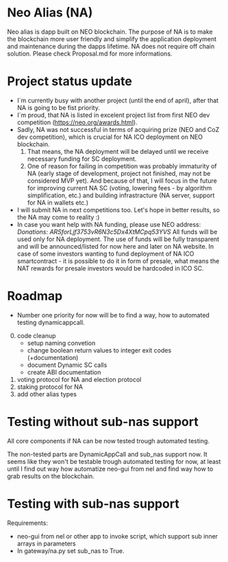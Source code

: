 # Neo Alias (NA)
Neo alias is dapp built on NEO blockchain. The purpose of NA is to make the blockchain more user friendly and simplify the application deployment and maintenance during the dapps lifetime. NA does not require off chain solution. Please check Proposal.md for more informations.

# Project status update
-   I´m currently busy with another project (until the end of april), after that NA is going to be fist priority.
-   I´m proud, that NA is listed in excelent project list from first NEO dev competition (https://neo.org/awards.html).
-   Sadly, NA was not successful in terms of acquiring prize (NEO and CoZ dev competition), which is crucial for NA ICO deployment on NEO blockchain. 
    1.  That means, the NA deployment will be delayed until we receive necessary funding for SC deployment.
    2.  One of reason for failing in competition was probably immaturity of NA (early stage of development, project not finished, may not be considered MVP yet).
    And because of that, I will focus in the future for improving current NA SC (voting, lowering fees - by algorithm simplification, etc.) and building infrastracture (NA server, support for NA in wallets etc.)
-   I will submit NA in next competitions too. Let's hope in better results, so the NA may come to reality :)
-   In case you want help with NA funding, please use NEO address:
    *Donations: ARSforLjf3753vR6N3c5Dx4XtMCpq53YVS*
    All funds will be used only for NA deployment. The use of funds will be fully transparent and will be announced/listed for now here and later on NA website. In case of some investors wanting to fund deployment of NA ICO smartcontract - it is possible to do it in form of presale, what means the NAT rewards for presale investors would be hardcoded in ICO SC.

# Roadmap

- Number one priority for now will be to find a way, how to automated testing dynamicappcall. 
0. code cleanup
    -   setup naming convetion
    -   change boolean return values to integer exit codes (+documentation)
    -   document Dynamic SC calls
    -   create ABI documentation
1. voting protocol for NA and election protocol
2. staking protocol for NA
3. add other alias types

# Testing without sub-nas support

All core components if NA can be now tested trough automated testing.

The non-tested parts are DynamicAppCall and sub_nas support now. It seems like they won't be testable trough automated testing for now, at least until I find out way how automatize neo-gui from nel and find way how to grab results on the blockchain.  

# Testing with sub-nas support

Requirements:
-   neo-gui from nel or other app to invoke script, which support sub inner arrays in parameters
-   In gateway/na.py set sub_nas to True. 

